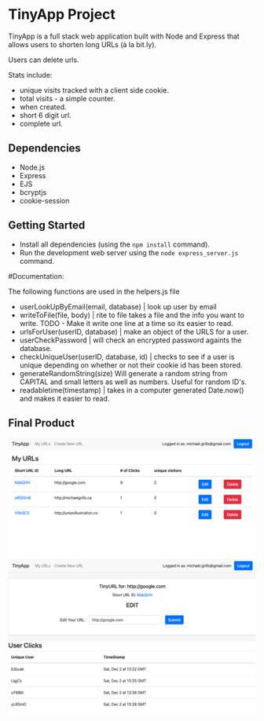 # TinyApp Project

TinyApp is a full stack web application built with Node and Express that allows users to shorten long URLs (à la bit.ly).

Users can delete urls.

Stats include:

- unique visits tracked with a client side cookie.
- total visits - a simple counter.
- when created.
- short 6 digit url.
- complete url.

## Dependencies

- Node.js
- Express
- EJS
- bcryptjs
- cookie-session

## Getting Started

- Install all dependencies (using the `npm install` command).
- Run the development web server using the `node express_server.js` command.

#Documentation:

The following functions are used in the helpers.js file

- userLookUpByEmail(email, database) | look up user by email
- writeToFile(file, body) | rite to file takes a file and the info you want to write. TODO - Make it write one line at a time so its easier to read.
- urlsForUser(userID, database) | make an object of the URLS for a user.
- userCheckPassword | will check an encrypted password againts the database.
- checkUniqueUser(userID, database, id) | checks to see if a user is unique depending on whether or not their cookie id has been stored.
- generateRandomString(size) Will generate a random string from CAPITAL and small letters as well as numbers. Useful for random ID's.
- readabletime(timestamp) | takes in a computer generated Date.now() and makes it easier to read.

## Final Product
!["Screenshot of URLs page"](https://github.com/easydoesit/tinyapp/blob/master/docs/TinyApp01.png)
!["Screenshot of URL edit page"](https://github.com/easydoesit/tinyapp/blob/master/docs/TinyApp02.png)
